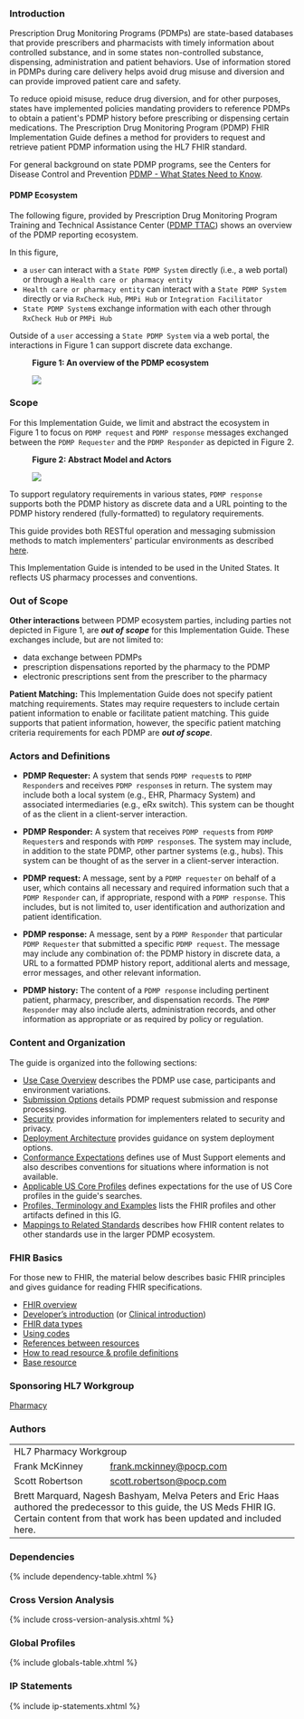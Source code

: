 ### Introduction

Prescription Drug Monitoring Programs (PDMPs) are state-based databases that provide prescribers and pharmacists with timely information about controlled substance, and in some states non-controlled substance, dispensing, administration and patient behaviors. Use of information stored in PDMPs during care delivery helps avoid drug misuse and diversion and can provide improved patient care and safety.

To reduce opioid misuse, reduce drug diversion, and for other purposes, states have implemented policies mandating providers to reference PDMPs to obtain a patient's PDMP history before prescribing or dispensing certain medications. The Prescription Drug Monitoring Program (PDMP) FHIR Implementation Guide defines a method for providers to request and retrieve patient PDMP information using the HL7 FHIR standard. 

For general background on state PDMP programs, see the Centers for Disease Control and Prevention [PDMP - What States Need to Know](https://www.cdc.gov/drugoverdose/pdmp/index.html).

#### PDMP Ecosystem

The following figure, provided by Prescription Drug Monitoring Program Training and Technical Assistance Center ([PDMP TTAC](https://www.pdmpassist.org)) shows an overview of the PDMP reporting ecosystem.  

In this figure, 
* a `user` can interact with a `State PDMP System` directly (i.e., a web portal) or through a `Health care or pharmacy entity`
* `Health care or pharmacy entity` can interact with a `State PDMP System` directly or via `RxCheck Hub`, `PMPi Hub` or `Integration Facilitator`
* `State PDMP System`s exchange information with each other through `RxCheck Hub` or `PMPi Hub`

Outside of a `user` accessing a `State PDMP System` via a web portal, the interactions in Figure 1 can support discrete data exchange. 

<div>
<figure class="figure">
<figcaption class="figure-caption"><strong>Figure 1: An overview of the PDMP ecosystem</strong></figcaption>
  <p>
  <img src="pdmp-ecosystem-small.png" style="float:none">  
  </p>
</figure>
</div>
<p></p>

### Scope

For this Implementation Guide, we limit and abstract the ecosystem in Figure 1 to focus on `PDMP request` and `PDMP response` messages exchanged between the `PDMP Requester` and the `PDMP Responder` as depicted in Figure 2.

<div>
<figure class="figure">
<figcaption class="figure-caption"><strong>Figure 2:  Abstract Model and Actors</strong></figcaption>
  <p>
  <img src="pdmp-overview-scope.png" style="float:none">  
  </p>
</figure>
</div>
<p></p>

To support regulatory requirements in various states, `PDMP response` supports both the PDMP history as discrete data and a URL pointing to the PDMP history rendered (fully-formatted) to regulatory requirements.

This guide provides both RESTful operation and messaging submission methods to match implementers' particular environments as described [here](submission-options.html).

This Implementation Guide is intended to be used in the United States.  It reflects US pharmacy processes and conventions.

### Out of Scope
**Other interactions** between PDMP ecosystem parties, including parties not depicted in Figure 1, are ***out of scope*** for this Implementation Guide.  These exchanges include, but are not limited to:
- data exchange between PDMPs
- prescription dispensations reported by the pharmacy to the PDMP
- electronic prescriptions sent from the prescriber to the pharmacy


**Patient Matching:** This Implementation Guide does not specify patient matching requirements.  States may require requesters to include certain patient information to enable or facilitate patient matching.  This guide supports that patient information, however, the specific patient matching criteria requirements for each PDMP are ***out of scope***.


### Actors and Definitions

- **PDMP Requester:** A system that sends `PDMP request`s to `PDMP Responder`s and receives `PDMP response`s in return. The system may include both a local system (e.g., EHR, Pharmacy System) and associated intermediaries (e.g., eRx switch). This system can be thought of as the client in a client-server interaction.  

- **PDMP Responder:** A system that receives `PDMP request`s from `PDMP Requester`s and responds with `PDMP response`s. The system may include, in addition to the state PDMP, other partner systems (e.g., hubs).  This system can be thought of as the server in a client-server interaction.

- **PDMP request:** A message, sent by a `PDMP requester` on behalf of a user, which contains all necessary and required information such that a `PDMP Responder` can, if appropriate, respond with a `PDMP response`.  This includes, but is not limited to, user identification and authorization and patient identification.

- **PDMP response:** A message, sent by a `PDMP Responder` that particular `PDMP Requester` that submitted a specific  `PDMP request`.  The message may include any combination of: the PDMP history in discrete data, a URL to a formatted PDMP history report, additional alerts and message, error messages, and other relevant information.

- **PDMP history:** The content of a `PDMP response` including pertinent patient, pharmacy, prescriber, and dispensation records. The `PDMP Responder` may also include alerts, administration records, and other information as appropriate or as required by policy or regulation. 


### Content and Organization

The guide is organized into the following sections:

- [Use Case Overview](use-case.html) describes the PDMP use case, participants and environment variations.
- [Submission Options](submission-options.html) details PDMP request submission and response processing.
- [Security](security.html) provides information for implementers related to security and privacy.
- [Deployment Architecture](deployment.html) provides guidance on system deployment options.
- [Conformance Expectations](conformance.html) defines use of Must Support elements and also describes conventions for situations where information is not available.
- [Applicable US Core Profiles](us-core-profiles.html) defines expectations for the use of US Core profiles in the guide's searches.
- [Profiles, Terminology and Examples](artifacts.html) lists the FHIR profiles and other artifacts defined in this IG.
- [Mappings to Related Standards](mappings.html) describes how FHIR content relates to other standards use in the larger PDMP ecosystem.

### FHIR Basics 

For those new to FHIR, the material below describes basic FHIR principles and gives guidance for reading FHIR specifications.

- [FHIR overview](http://hl7.org/fhir/R4/overview.html)
- [Developer’s introduction](http://hl7.org/fhir/R4/overview-dev.html) (or [Clinical introduction](http://hl7.org/fhir/R4/overview-clinical.html))
- [FHIR data types](http://hl7.org/fhir/R4/datatypes.html)
- [Using codes](http://hl7.org/fhir/R4/terminologies.html)
- [References between resources](http://hl7.org/fhir/R4/references.html)
- [How to read resource & profile definitions](http://hl7.org/fhir/R4/formats.html)
- [Base resource](http://hl7.org/fhir/R4/resource.html)

### Sponsoring HL7 Workgroup  
[Pharmacy](http://www.hl7.org/Special/committees/medication/index.cfm)

### Authors

<table class="grid">
    <tbody>
	  <tr>
		<td colspan="2">HL7 Pharmacy Workgroup</td>
  	  </tr>
	  <tr>
		<td>Frank McKinney</td>
		<td><a href="mailto:frank.mckinney@pocp.com">frank.mckinney@pocp.com</a></td>
	  </tr>
	  <tr>
		<td>Scott Robertson</td>
		<td><a href="mailto:scott.robertson@pocp.com">scott.robertson@pocp.com</a></td>
	  </tr>
	  <tr>
		<td colspan="2">Brett Marquard, Nagesh Bashyam, Melva Peters and Eric Haas authored the predecessor to this guide, the US Meds FHIR IG. Certain content from that work has been updated and included here.</td>
	  </tr>
	</tbody>
  </table>


### Dependencies
{% include dependency-table.xhtml %}

### Cross Version Analysis
{% include cross-version-analysis.xhtml %}

### Global Profiles
{% include globals-table.xhtml %}

### IP Statements
{% include ip-statements.xhtml %}
